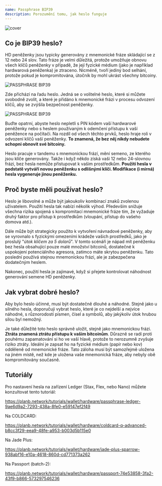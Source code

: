 ```yaml
---
name: Passphrase BIP39
description: Porozumění tomu, jak heslo funguje
---
```

![cover](assets/cover.webp)

## Co je BIP39 heslo?

HD peněženky jsou typicky generovány z mnemonické fráze skládající se z 12 nebo 24 slov. Tato fráze je velmi důležitá, protože umožňuje obnovu všech klíčů peněženky v případě, že její fyzické médium (jako je například hardwarová peněženka) je ztraceno. Nicméně, tvoří jediný bod selhání, protože pokud je kompromitována, útočník by mohl ukrást všechny bitcoiny.

![PASSPHRASE BIP39](assets/notext/01.webp)

Zde přichází na řadu heslo. Jedná se o volitelné heslo, které si můžete svobodně zvolit, a které je přidáno k mnemonické frázi v procesu odvození klíčů, aby se zvýšila bezpečnost peněženky.

![PASSPHRASE BIP39](assets/notext/02.webp)

Buďte opatrní, abyste heslo nepletli s PIN kódem vaší hardwarové peněženky nebo s heslem používaným k odemčení přístupu k vaší peněžence na počítači. Na rozdíl od všech těchto prvků, heslo hraje roli v odvození klíčů vaší peněženky. **To znamená, že bez něj nikdy nebudete schopni obnovit své bitcoiny.**

Heslo pracuje v tandemu s mnemonickou frází, mění semeno, ze kterého jsou klíče generovány. Takže i když někdo získá vaši 12 nebo 24-slovnou frázi, bez hesla nemůže přistupovat k vašim prostředkům. **Použití hesla v podstatě vytváří novou peněženku s odlišnými klíči. Modifikace (i mírná) hesla vygeneruje jinou peněženku.**

## Proč byste měli používat heslo?

Heslo je libovolné a může být jakoukoliv kombinací znaků zvolenou uživatelem. Použití hesla tak nabízí několik výhod. Především snižuje všechna rizika spojená s kompromitací mnemonické fráze tím, že vyžaduje druhý faktor pro přístup k prostředkům (vloupání, přístup do vašeho domova atd.).

Dále může být strategicky použito k vytvoření návnadové peněženky, aby se vyrovnalo s fyzickými omezeními krádeže vašich prostředků, jako je proslulý "*útok klíčem za 5 dolarů*". V tomto scénáři je nápad mít peněženku bez hesla obsahující pouze malé množství bitcoinů, dostatečné k uspokojení potenciálního agresora, zatímco máte skrytou peněženku. Tato poslední používá stejnou mnemonickou frázi, ale je zabezpečena dodatečným heslem.

Nakonec, použití hesla je zajímavé, když si přejete kontrolovat náhodnost generování semene HD peněženky.

## Jak vybrat dobré heslo?
Aby bylo heslo účinné, musí být dostatečně dlouhé a náhodné. Stejně jako u silného hesla, doporučuji vybrat heslo, které je co nejdelší a nejvíce náhodné, s různorodostí písmen, čísel a symbolů, aby jakýkoliv útok hrubou silou byl nemožný.

Je také důležité toto heslo správně uložit, stejně jako mnemonickou frázi. **Ztráta znamená ztrátu přístupu k vašim bitcoinům**. Důrazně se radí proti pouhému zapamatování si ho ve vaší hlavě, protože to nerozumně zvyšuje riziko ztráty. Ideální je zapsat ho na fyzické médium (papír nebo kov) odděleně od mnemonické fráze. Tato záloha musí být samozřejmě uložena na jiném místě, než kde je uložena vaše mnemonická fráze, aby nebyly obě kompromitovány současně.

## Tutoriály

Pro nastavení hesla na zařízení Ledger (Stax, Flex, nebo Nano) můžete konzultovat tento tutoriál:

https://planb.network/tutorials/wallet/hardware/passphrase-ledger-9ae6d9a2-7293-438a-8fe0-e59147ef2f49

Na COLDCARD:

https://planb.network/tutorials/wallet/hardware/coldcard-q-advanced-b8cc3f29-eea9-48fe-a953-b003d5b115e0

Na Jade Plus:

https://planb.network/tutorials/wallet/hardware/jade-plus-sparrow-938abf16-e10a-4618-860d-cd771373a262

Na Passport (batch-2):

https://planb.network/tutorials/wallet/hardware/passport-74e53858-3fa2-43f9-b866-573297546236

